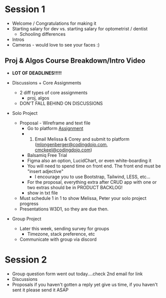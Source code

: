 # Session 1
- Welcome / Congratulations for making it
- Starting salary for dev vs. starting salary for optometrist / dentist
    - Schooling differences
- Intros
- Cameras - would love to see your faces :)

## Proj & Algos Course Breakdown/Intro Video

- **LOT OF DEADLINES!!!!!**

- Discussions + Core Assignments
    - 2 diff types of core assignments
        - proj, algos
    - DON'T FALL BEHIND ON DISCUSSIONS
- Solo Project
    - Proposal - Wireframe and text file
        - Go to platform [Assignment](https://login.codingdojo.com/m/97/6237/44911)
        - 1. Email Melissa & Corey and submit to platform (mlongenberger@codingdojo.com, cmckeel@codingdojo.com)
        - Balsamiq Free Trial
        - Figma also an option, LucidChart, or even white-boarding it
        - You will need to spend time on front end.  The front end must be "insert adjective"
            - I encourage you to use Bootstrap, Tailwind, LESS, etc...
        - For the proposal, everything extra after CRUD app with one or two extras should be in PRODUCT BACKLOG!
        - show in txt file
    - Must schedule 1 in 1 to show Melissa, Peter your solo project progress
    - Presentations W3D1, so they are due then.
- Group Project
    - Later this week, sending survey for groups
        - Timezone, stack preference, etc
    - Communicate with group via discord

# Session 2
- Group question form went out today....check 2nd email for link
- Discussions
- Proposals if you haven't gotten a reply yet give us time, if you haven't sent it please send it ASAP